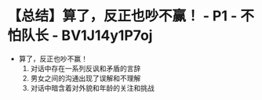 # 【总结】算了，反正也吵不赢！ - P1 - 不怕队长 - BV1J14y1P7oj

-   算了，反正也吵不赢！
    1.  对话中存在一系列反讽和矛盾的言辞
    2.  男女之间的沟通出现了误解和不理解
    3.  对话中暗含着对外貌和年龄的关注和挑战